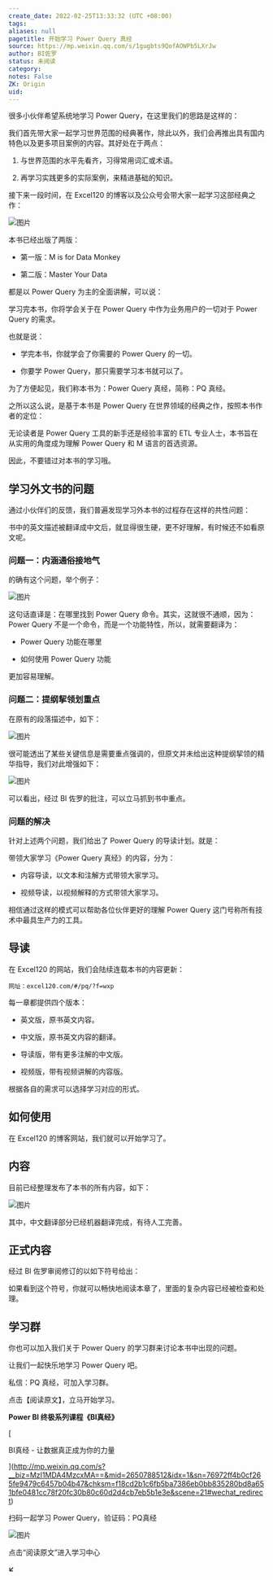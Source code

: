 ```yaml
---
create_date: 2022-02-25T13:33:32 (UTC +08:00)
tags: 
aliases: null
pagetitle: 开始学习 Power Query 真经
source: https://mp.weixin.qq.com/s/1gugbts9QofAOWPb5LXrJw
author: BI佐罗
status: 未阅读
category: 
notes: False
ZK: Origin
uid: 
---
```


很多小伙伴希望系统地学习 Power Query，在这里我们的思路是这样的：

我们首先带大家一起学习世界范围的经典著作，除此以外，我们会再推出具有国内特色以及更多项目案例的内容。其好处在于两点：

1.  与世界范围的水平先看齐，习得常用词汇或术语。
    
2.  再学习实践更多的实际案例，来精进基础的知识。
    

接下来一段时间，在 Excel120 的博客以及公众号会带大家一起学习这部经典之作：

![图片](https://mmbiz.qpic.cn/mmbiz_png/09hv4Xua0LPVibsMvbOfgnjmzILd2Ekst2ok767jysJIHdRbQDaxLzZaNQVbnQFjYVopdn8q4jt6N7DeXNgJzLQ/640?wx_fmt=png&wxfrom=5&wx_lazy=1&wx_co=1)

本书已经出版了两版：

-   第一版：M is for Data Monkey
    
-   第二版：Master Your Data
    

都是以 Power Query 为主的全面讲解，可以说：

学习完本书，你将学会关于在 Power Query 中作为业务用户的一切对于 Power Query 的需求。

也就是说：

-   学完本书，你就学会了你需要的 Power Query 的一切。
    
-   你要学 Power Query，那只需要学习本书就可以了。
    

为了方便起见，我们称本书为：Power Query 真经，简称：PQ 真经。

之所以这么说，是基于本书是 Power Query 在世界领域的经典之作，按照本书作者的定位：

无论读者是 Power Query 工具的新手还是经验丰富的 ETL 专业人士，本书旨在从实用的角度成为理解 Power Query 和 M 语言的首选资源。

因此，不要错过对本书的学习哦。

## 学习外文书的问题

通过小伙伴们的反馈，我们普遍发现学习外本书的过程存在这样的共性问题：

书中的英文描述被翻译成中文后，就显得很生硬，更不好理解，有时候还不如看原文呢。

### 问题一：内涵通俗接地气

的确有这个问题，举个例子：

![图片](https://mmbiz.qpic.cn/mmbiz_png/09hv4Xua0LPVibsMvbOfgnjmzILd2Ekstf5115icQIspdP0QfbJhyLAibbDr2hHdib1NTUsRqDsO7KhQTgPmW4Y0icQ/640?wx_fmt=png&wxfrom=5&wx_lazy=1&wx_co=1)

这句话直译是：在哪里找到 Power Query 命令。其实，这就很不通顺，因为：Power Query 不是一个命令，而是一个功能特性，所以，就需要翻译为：

-   Power Query 功能在哪里
    
-   如何使用 Power Query 功能
    

更加容易理解。

### 问题二：提纲挈领划重点

在原有的段落描述中，如下：

![图片](https://mmbiz.qpic.cn/mmbiz_png/09hv4Xua0LPVibsMvbOfgnjmzILd2EkstNV6gLVRacmOus3vL2BibXxLDKbQibZsoLZ9J1gY8F0t3Vwvs8ibmR48OQ/640?wx_fmt=png&wxfrom=5&wx_lazy=1&wx_co=1)

很可能透出了某些关键信息是需要重点强调的，但原文并未给出这种提纲挈领的精华指导，我们对此增强如下：

![图片](https://mmbiz.qpic.cn/mmbiz_png/09hv4Xua0LPVibsMvbOfgnjmzILd2EkstvBConMubWeooPh1oBu5mIjJyv1ZEbxzaiaZEVgAklCq70JJEXrKwcOA/640?wx_fmt=png&wxfrom=5&wx_lazy=1&wx_co=1)

可以看出，经过 BI 佐罗的批注，可以立马抓到书中重点。

### 问题的解决

针对上述两个问题，我们给出了 Power Query 的导读计划。就是：

带领大家学习《Power Query 真经》的内容，分为：

-   内容导读，以文本和注解方式带领大家学习。
    
-   视频导读，以视频解释的方式带领大家学习。
    

相信通过这样的模式可以帮助各位伙伴更好的理解 Power Query 这门号称所有技术中最具生产力的工具。

## 导读

在 Excel120 的网站，我们会陆续连载本书的内容更新：

```
网址：excel120.com/#/pq/?f=wxp
```

每一章都提供四个版本：

-   英文版，原书英文内容。
    
-   中文版，原书英文内容的翻译。
    
-   导读版，带有更多注解的中文版。
    
-   视频版，带有视频讲解的内容版。
    

根据各自的需求可以选择学习对应的形式。

## 如何使用

在 Excel120 的博客网站，我们就可以开始学习了。

## 内容

目前已经整理发布了本书的所有内容，如下：

![图片](https://mmbiz.qpic.cn/mmbiz_png/09hv4Xua0LPVibsMvbOfgnjmzILd2EkstNdcKWSr1tLu2RRl45sAaqNxVsViaBpvS33y2LqbtFdrGauZ0QJvoxvQ/640?wx_fmt=png&wxfrom=5&wx_lazy=1&wx_co=1)

其中，中文翻译部分已经机器翻译完成，有待人工完善。

## 正式内容

经过 BI 佐罗审阅修订的以如下符号给出：

如果看到这个符号，你就可以畅快地阅读本章了，里面的复杂内容已经被检查和处理。

## 学习群

你也可以加入我们关于 Power Query 的学习群来讨论本书中出现的问题。

让我们一起快乐地学习 Power Query 吧。

私信：PQ 真经，可加入学习群。

点击【阅读原文】，立马开始学习。  

**Power BI 终极系列课程《BI真经》**

[

BI真经 - 让数据真正成为你的力量





](http://mp.weixin.qq.com/s?__biz=MzI1MDA4MzcxMA==&mid=2650788512&idx=1&sn=76972ff4b0cf265fe9479c6457b04b47&chksm=f18cd2b1c6fb5ba7386eb0bb835280bd8a651bfe0481cc78f20fc30b80c60d2d4cb7eb5b1e3e&scene=21#wechat_redirect)

扫码一起学习 Power Query，验证码：PQ真经

![图片](https://mmbiz.qpic.cn/mmbiz_png/09hv4Xua0LOiad5BOrdQTKpB733esKiaxZa53LXWIPlQicMjxntaRr3a2hnMmuibTib8QacXeiakucDr7lSNGkuV2MXw/640?wx_fmt=png&wxfrom=5&wx_lazy=1&wx_co=1)

点击“阅读原文”进入学习中心

**↙**
